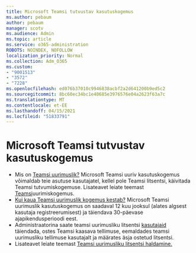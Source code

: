```yaml
---
title: Microsoft Teamsi tutvustav kasutuskogemus
ms.author: pebaum
author: pebaum
manager: scotv
ms.audience: Admin
ms.topic: article
ms.service: o365-administration
ROBOTS: NOINDEX, NOFOLLOW
localization_priority: Normal
ms.collection: Adm_O365
ms.custom:
- "9001513"
- "3572"
- "7228"
ms.openlocfilehash: ed076b37010c9946838acbf2a2d641200b9ed5c2
ms.sourcegitcommit: 8bc60ec34bc1e40685e3976576e04a2623f63a7c
ms.translationtype: MT
ms.contentlocale: et-EE
ms.lasthandoff: 04/15/2021
ms.locfileid: "51833791"
---
```

# <a name="microsoft-teams-exploratory-experience"></a>Microsoft Teamsi tutvustav kasutuskogemus

- Mis on [Teamsi uurimuslik?](https://docs.microsoft.com/microsoftteams/teams-exploratory) Microsoft Teamsi uuriv kasutuskogemus võimaldab teie asutuse kasutajatel, kellel pole Teamsi litsentsi, käivitada Teamsi tutvumiskogemuse. Lisateavet leiate teemast [Teamsi](https://docs.microsoft.com/microsoftteams/teams-exploratory#whats-in-the-teams-exploratory-experience)uurimiskogemus.
- [Kui kaua Teamsi uurimuslik kogemus kestab?](https://docs.microsoft.com/microsoftteams/teams-exploratory#how-long-does-the-teams-exploratory-experience-last) Microsoft Teamsi uurimuslik kasutuskogemus on saadaval 12 kuu jooksul (alates algsest kasutaja registreerumisest) ja täiendava 30-päevase ajapikendusperioodi eest.
- Administraatorina saate teamsi uurimusliku litsentsi [kasutajaid](https://docs.microsoft.com/microsoftteams/teams-exploratory#upgrade-users-from-the-teams-exploratory-license) täiendada, ostes Teamsi kaasava tellimuse, eemaldades teamsi uurimusliku tellimuse kasutajalt ja määrates äsja ostetud litsentsi.
- Lisateavet leiate teemast [Teamsi uurimusliku litsentsi haldamine.](https://docs.microsoft.com/microsoftteams/teams-exploratory)
